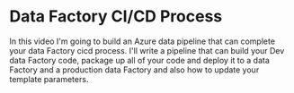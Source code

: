 # Data Factory CI/CD Process


In this video I'm going to build an Azure data pipeline that can complete your data Factory cicd process. I'll write a pipeline that can build your Dev data Factory code,  package up all of your code and deploy it to a  data Factory and a production data Factory and also how to update your template parameters.
